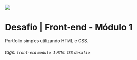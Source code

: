![](https://i.imgur.com/xG74tOh.png)

# Desafio | Front-end - Módulo 1

Portfolio simples utilizando HTML e CSS.

###### tags: `front-end` `módulo 1` `HTML` `CSS` `desafio`
